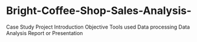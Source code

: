 # Bright-Coffee-Shop-Sales-Analysis-
Case Study Project
Introduction
Objective
Tools used
Data processing
Data Analysis
Report or Presentation
